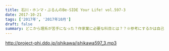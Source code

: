 ```yaml
---
title: 石川・ホンマ・ぶるんのBe-SIDE Your Life! vol.597-3
date: 2017-10-21
tags: ['2017年', '2017年10月']
draft: false
summary: どこから理系が苦手になった？作家業に必要な科目とは？？※参考にするかは自己責任で！MIURA
---
```


http://project-phi.ddo.jp/ishikawa/ishikawa597_3.mp3
